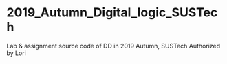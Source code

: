 # 2019_Autumn_Digital_logic_SUSTech
Lab &amp; assignment source code of DD in 2019 Autumn, SUSTech 
Authorized by Lori
